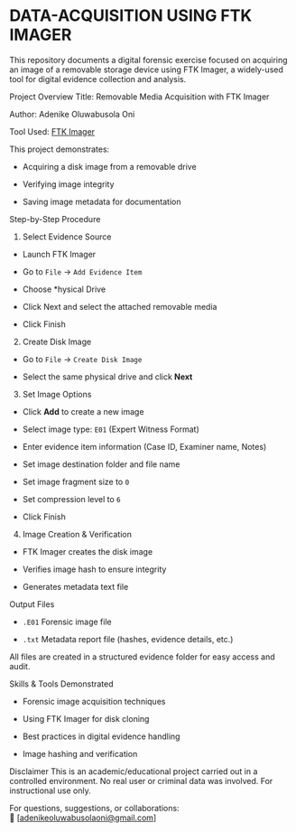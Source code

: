 # DATA-ACQUISITION USING FTK IMAGER
This repository documents a digital forensic exercise focused on acquiring an image of a removable storage device using FTK Imager, a widely-used tool for digital evidence collection and analysis.

Project Overview
Title: Removable Media Acquisition with FTK Imager  

Author: Adenike Oluwabusola Oni  

Tool Used: [FTK Imager](https://accessdata.com/product-download/ftk-imager)

This project demonstrates:

- Acquiring a disk image from a removable drive

- Verifying image integrity

- Saving image metadata for documentation


Step-by-Step Procedure
1. Select Evidence Source

- Launch FTK Imager

- Go to `File` → `Add Evidence Item`

- Choose *hysical Drive

- Click Next and select the attached removable media

- Click Finish


2. Create Disk Image

- Go to `File` → `Create Disk Image`

- Select the same physical drive and click **Next**


3. Set Image Options

- Click **Add** to create a new image

- Select image type: `E01` (Expert Witness Format)

- Enter evidence item information (Case ID, Examiner name, Notes)

- Set image destination folder and file name

- Set image fragment size to `0`

- Set compression level to `6`

- Click Finish


4. Image Creation & Verification

- FTK Imager creates the disk image

- Verifies image hash to ensure integrity

- Generates metadata text file


Output Files
- `.E01` Forensic image file

- `.txt` Metadata report file (hashes, evidence details, etc.)

All files are created in a structured evidence folder for easy access and audit.


Skills & Tools Demonstrated
- Forensic image acquisition techniques

- Using FTK Imager for disk cloning

- Best practices in digital evidence handling

- Image hashing and verification


Disclaimer
This is an academic/educational project carried out in a controlled environment. No real user or criminal data was involved. For instructional use only.


For questions, suggestions, or collaborations:  
📧 [adenikeoluwabusolaoni@gmail.com]
